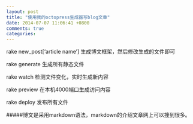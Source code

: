 ```yaml
---
layout: post
title: "使用我的octopress生成器写blog文章"
date: 2014-07-07 11:06:41 +0800
comments: true
categories: 
---
```


rake new_post[‘article name’] 生成博文框架，然后修改生成的文件即可

rake generate 生成所有静态文件

rake watch 检测文件变化，实时生成新内容

rake preview 在本机4000端口生成访问内容

rake deploy 发布所有文件

#####博文是采用markdown语法，markdown的介绍文章网上可以搜到很多。